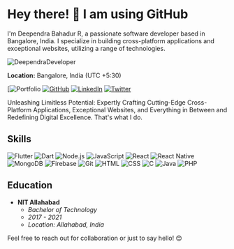 # Hey there! 👋 I am using GitHub
I'm Deependra Bahadur R, a passionate software developer based in Bangalore, India. I specialize in building cross-platform applications and exceptional websites, utilizing a range of technologies.

<p align="left"> <img src="https://komarev.com/ghpvc/?username=DeependraDeveloper&label=Views&color=blue&style=plastic&style=for-the-badge" alt="DeependraDeveloper" /> </p>


**Location:** Bangalore, India (UTC +5:30)

[![Portfolio](https://img.shields.io/badge/Portfolio-ravikovind.github.io-4285F4?style=for-the-badge&logo=google-chrome&logoColor=white(https://deependradeveloper.github.io/))
[![GitHub](https://img.shields.io/badge/GitHub-ravikovind-181717?style=for-the-badge&logo=github&logoColor=white)](((https://deependradeveloper.github.io/)))
[![LinkedIn](https://img.shields.io/badge/LinkedIn-ravi--kovind-0077B5?style=for-the-badge&logo=linkedin&logoColor=white)]((https://deependradeveloper.github.io/))
[![Twitter](https://img.shields.io/badge/Twitter-ravi__kovind-1DA1F2?style=for-the-badge&logo=twitter&logoColor=white)]((https://deependradeveloper.github.io/))

Unleashing Limitless Potential: Expertly Crafting Cutting-Edge Cross-Platform Applications, Exceptional Websites, and Everything in Between and Redefining Digital Excellence. That's what I do.

## Skills

![Flutter](https://img.shields.io/badge/Flutter-0075E2?style=for-the-badge&logo=flutter&logoColor=white)
![Dart](https://img.shields.io/badge/Dart-0175C2?style=for-the-badge&logo=dart&logoColor=white)
![Node.js](https://img.shields.io/badge/Node.js-339933?style=for-the-badge&logo=node.js&logoColor=white)
![JavaScript](https://img.shields.io/badge/JavaScript-F7DF1E?style=for-the-badge&logo=javascript&logoColor=black)
![React](https://img.shields.io/badge/React-61DAFB?style=for-the-badge&logo=react&logoColor=black)
![React Native](https://img.shields.io/badge/React_Native-61DAFB?style=for-the-badge&logo=react&logoColor=black)
![MongoDB](https://img.shields.io/badge/MongoDB-47A248?style=for-the-badge&logo=mongodb&logoColor=white)
![Firebase](https://img.shields.io/badge/Firebase-FFCA28?style=for-the-badge&logo=firebase&logoColor=black)
![Git](https://img.shields.io/badge/Git-F05032?style=for-the-badge&logo=git&logoColor=white)
![HTML](https://img.shields.io/badge/HTML-E34F26?style=for-the-badge&logo=html5&logoColor=white)
![CSS](https://img.shields.io/badge/CSS-1572B6?style=for-the-badge&logo=css3&logoColor=white)
![C](https://img.shields.io/badge/C-A8B9CC?style=for-the-badge&logo=c&logoColor=black)
![Java](https://img.shields.io/badge/Java-007396?style=for-the-badge&logo=java&logoColor=white)
![PHP](https://img.shields.io/badge/PHP-777BB4?style=for-the-badge&logo=php&logoColor=white)

## Education

- **NIT Allahabad**
  - *Bachelor of Technology*
  - *2017 - 2021*
  - *Location: Allahabad, India*

Feel free to reach out for collaboration or just to say hello! 😊


